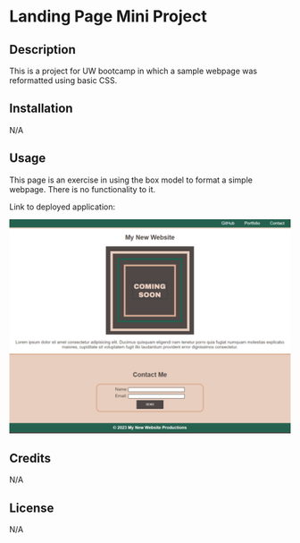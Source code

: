 # Landing Page Mini Project

## Description

This is a project for UW bootcamp in which a sample webpage was reformatted using basic CSS.

## Installation

N/A

## Usage

This page is an exercise in using the box model to format a simple webpage. There is no functionality to it.

Link to deployed application: 

![Screenshot of the Landing Page](assets/images/landing-page-mini-project.png)

## Credits

N/A

## License

N/A